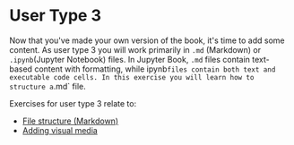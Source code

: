 # User Type 3

Now that you've made your own version of the book, it's time to add some content. As user type 3 you will work primarily in `.md` (Markdown) or `.ipynb`(Jupyter Notebook) files. In Jupyter Book, `.md` files contain text-based content with formatting, while ipynb` files contain both text and executable code cells. In this exercise you will learn how to structure a `.md` file. 

Exercises for user type 3 relate to:

- [File structure (Markdown)](007.md)
- [Adding visual media](008.md)